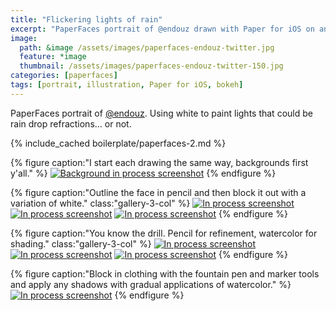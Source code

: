```yaml
---
title: "Flickering lights of rain"
excerpt: "PaperFaces portrait of @endouz drawn with Paper for iOS on an iPad."
image: 
  path: &image /assets/images/paperfaces-endouz-twitter.jpg 
  feature: *image
  thumbnail: /assets/images/paperfaces-endouz-twitter-150.jpg
categories: [paperfaces]
tags: [portrait, illustration, Paper for iOS, bokeh]
---
```


PaperFaces portrait of [@endouz](https://twitter.com/endouz). Using white to paint lights that could be rain drop refractions… or not.

{% include_cached boilerplate/paperfaces-2.md %}

{% figure caption:"I start each drawing the same way, backgrounds first y'all." %}
[![Background in process screenshot](/assets/images/paperfaces-endouz-process-1-600.jpg)](/assets/images/paperfaces-endouz-process-1-lg.jpg)
{% endfigure %}

{% figure caption:"Outline the face in pencil and then block it out with a variation of white." class:"gallery-3-col" %}
[![In process screenshot](/assets/images/paperfaces-endouz-process-2-600.jpg)](/assets/images/paperfaces-endouz-process-2-lg.jpg)
[![In process screenshot](/assets/images/paperfaces-endouz-process-3-600.jpg)](/assets/images/paperfaces-endouz-process-3-lg.jpg)
[![In process screenshot](/assets/images/paperfaces-endouz-process-4-600.jpg)](/assets/images/paperfaces-endouz-process-4-lg.jpg)
{% endfigure %}

{% figure caption:"You know the drill. Pencil for refinement, watercolor for shading." class:"gallery-3-col" %}
[![In process screenshot](/assets/images/paperfaces-endouz-process-5-600.jpg)](/assets/images/paperfaces-endouz-process-5-lg.jpg)
[![In process screenshot](/assets/images/paperfaces-endouz-process-6-600.jpg)](/assets/images/paperfaces-endouz-process-6-lg.jpg)
[![In process screenshot](/assets/images/paperfaces-endouz-process-7-600.jpg)](/assets/images/paperfaces-endouz-process-7-lg.jpg)
{% endfigure %}

{% figure caption:"Block in clothing with the fountain pen and marker tools and apply any shadows with gradual applications of watercolor." %}
[![In process screenshot](/assets/images/paperfaces-endouz-process-8-600.jpg)](/assets/images/paperfaces-endouz-process-8-lg.jpg)
{% endfigure %}
